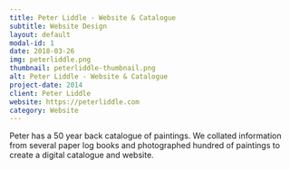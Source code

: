 ```yaml
---
title: Peter Liddle - Website & Catalogue
subtitle: Website Design
layout: default
modal-id: 1
date: 2018-03-26
img: peterliddle.png
thumbnail: peterliddle-thumbnail.png
alt: Peter Liddle - Website & Catalogue
project-date: 2014
client: Peter Liddle
website: https://peterliddle.com
category: Website
---
```

Peter has a 50 year back catalogue of paintings.  We collated information from several paper log books and photographed hundred of paintings to create a digital catalogue and website.
